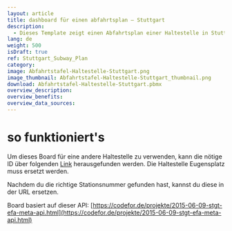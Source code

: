 ```yaml
---
layout: article
title: dashboard für einen abfahrtsplan ― Stuttgart
description: 
  - Dieses Template zeigt einen Abfahrtsplan einer Haltestelle in Stuttgart. So haben Fahrgäste wichtige Informationen zum Fahrplan wie z. B. Ankunft- und Abfahrt der nächsten Bahn / des nächsten Busses direkt an der Haltestelle im Blick - und zwar in Echtzeit. Die Schnittstelle die hier verwendet wird funktioniert nur für Stuttgart.
lang: de
weight: 500
isDraft: true
ref: Stuttgart_Subway_Plan
category:
image: Abfahrtstafel-Haltestelle-Stuttgart.png
image_thumbnail: Abfahrtstafel-Haltestelle-Stuttgart_thumbnail.png
download: Abfahrtstafel-Haltestelle-Stuttgart.pbmx
overview_description:
overview_benefits:
overview_data_sources:
---
```

# so funktioniert's
Um dieses Board für eine andere Haltestelle zu verwenden, kann die nötige ID über folgenden [Link](http://api.peakboard.io/VVS/GetStationsBySeachTerm?stationSearchRequest.searchTerm=Eugensplatz&stationSearchRequest.boxID=123) herausgefunden werden. Die Haltestelle Eugensplatz muss ersetzt werden.

Nachdem du die richtige Stationsnummer gefunden hast, kannst du diese in der URL ersetzen.

Board basiert auf dieser API: [https://codefor.de/projekte/2015-06-09-stgt-efa-meta-api.html](https://codefor.de/projekte/2015-06-09-stgt-efa-meta-api.html)